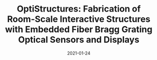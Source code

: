 ---
title: 'OptiStructures: Fabrication of Room-Scale Interactive Structures with Embedded Fiber Bragg Grating Optical Sensors and Displays'
authors: 'Saiganesh Swaminathan, Jonathan Fagert, Michael Rivera, Andrew Cao, Gierad Laput, Hae Young Noh, Scott E Hudson'
venue: 'ACM IMWUT 2020'
doi: 'https://doi.org/10.1145/3397310'
reason: 'I think this is a really complete paper. From fabrication pipeline, to sensing, to a solid evaluation.'
picked_by: 'Anup'
date: 2021-01-24
---